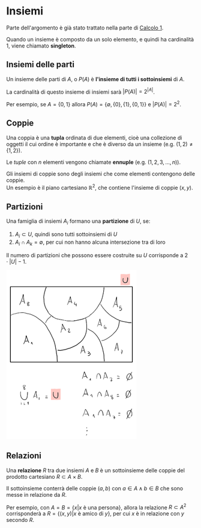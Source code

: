 # Insiemi

Parte dell'argomento è già stato trattato nella parte di [Calcolo 1](../../ct0432/01/README.md).

Quando un insieme è composto da un solo elemento, e quindi ha cardinalità $1$, viene chiamato **singleton**.

## Insiemi delle parti

Un insieme delle parti di $A$, o $P(A)$ è **l'insieme di tutti i sottoinsiemi** di $A$.

La cardinalità di questo insieme di insiemi sarà $|P(A)| = 2^{|A|}$.

Per esempio, se $A = \{0, 1\}$ allora $P(A) = \{\emptyset, \{0\}, \{1\}, \{0, 1\}\}$ e $|P(A)| = 2^2$.

## Coppie

Una coppia è una **tupla** ordinata di due elementi, cioè una collezione di oggetti il cui ordine è importante e che è diverso da un insieme (e.g. $(1, 2) \neq \{1, 2\}$).

Le _tuple_ con $n$ elementi vengono chiamate **ennuple** (e.g. $(1, 2, 3, ..., n)$).

Gli insiemi di coppie sono degli insiemi che come elementi contengono delle coppie. \
Un esempio è il piano cartesiano $\mathbb{R}^2$, che contiene l'insieme di coppie $(x, y)$.

## Partizioni

Una famiglia di insiemi $A_i$ formano una **partizione** di $U$, se:
1. $A_i \subset U$, quindi sono tutti sottoinsiemi di $U$
2. $A_i \cap A_k = \emptyset$, per cui non hanno alcuna intersezione tra di loro

Il numero di partizioni che possono essere costruite su $U$ corrisponde a $2 \cdot |U| - 1$.

![Esempio di partizione](assets/01.png)

## Relazioni

Una **relazione** $R$ tra due insiemi $A$ e $B$ è un sottoinsieme delle coppie del prodotto cartesiano $R \subset A \times B$.

Il sottoinsieme conterrà delle coppie $(a, b)$ con $a \in A \land b \in B$ che sono messe in relazione da $R$.

Per esempio, con $A = B = \{x | x \text{ è una persona}\}$, allora la relazione $R \subset A^2$ corrisponderà a $R = \{(x, y) | x \text{ è amico di } y\}$, per cui $x$ è in relazione con $y$ secondo $R$.
